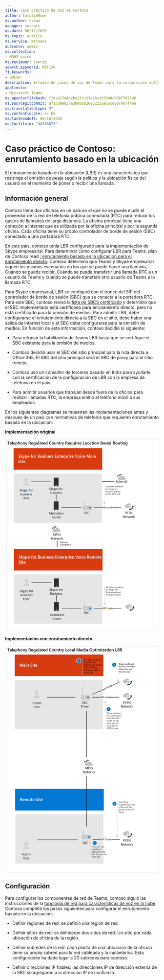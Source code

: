```yaml
---
title: Caso práctico de voz de Contoso
author: CarolynRowe
ms.author: crowe
manager: serdars
ms.date: 06/17/2020
ms.topic: article
ms.service: msteams
audience: admin
ms.collection:
- M365-voice
ms.reviewer: jowrig
search.appverid: MET150
f1.keywords:
- NOCSH
description: Estudio de casos de voz de Teams para la corporación multinacional
appliesto:
- Microsoft Teams
ms.openlocfilehash: f1ba92794b2ba17cc23e1bca55800c9307707636
ms.sourcegitcommit: af15d99837a389b6b26952211e65cd68c4b7f46e
ms.translationtype: MT
ms.contentlocale: es-ES
ms.lasthandoff: 06/18/2020
ms.locfileid: "44786073"
---
```

# <a name="contoso-case-study-location-based-routing"></a>Caso práctico de Contoso: enrutamiento basado en la ubicación

El enrutamiento basado en la ubicación (LBR) es una característica que restringe el omisión de peaje según la política y la ubicación física del usuario en el momento de poner o recibir una llamada.  

## <a name="overview"></a>Información general

Contoso tiene dos oficinas en un país en el que no se puede eludir el proveedor de la red de telefonía pública conmutada (RTC) para reducir los gastos de llamadas de larga distancia. La oficina principal tiene una conexión a Internet que es utilizada por la oficina principal y por la segunda oficina. Cada oficina tiene su propio controlador de borde de sesión (SBC) conectado a una portadora RTC.  
 
En este país, contoso tenía LBR configurado para la implementación de Skype empresarial. Para determinar cómo configurar LBR para Teams, plan de Contoso read [: enrutamiento basado en la ubicación para el enrutamiento directo](location-based-routing-plan.md). Contoso determinó que Teams y Skype empresarial siguen los mismos escenarios en los que se puede hacer una llamada, Cuándo se puede recibir, Cuándo se puede transferir una llamada RTC a un usuario de Teams y cuándo se puede transferir otro usuario de Teams a la llamada RTC.  

Para Skype empresarial, LBR se configuró con el tronco del SIP del controlador de borde de sesión (SBC) que se conecta a la portadora RTC. Para este SBC, contoso revisó la [lista de SBCS certificado](direct-routing-border-controllers.md) y determinó que el SBC implementado está certificado para enrutamiento directo, pero no está certificado para la omisión de medios. Para admitir LBR, debe configurarse el enrutamiento directo a la SBC en el sitio, debe haber una salida de Internet local y el SBC debe configurarse para la omisión de medios. En función de esta información, contoso decidió lo siguiente:

- Para retrasar la habilitación de Teams LBR hasta que se certifique el SBC existente para la omisión de medios.   

- Contoso decidió usar el SBC del sitio principal para la ruta directa a Office 365.  El SBC del sitio principal será el SBC de proxy para el sitio remoto.  

- Contoso usó un consultor de terceros basado en India para ayudarle con la certificación de la configuración de LBR con la empresa de telefonía en el país.  

- Para admitir usuarios que trabajan desde fuera de la oficina para realizar llamadas RTC, la empresa emitió el teléfono móvil a sus empleados. 

En los siguientes diagramas se muestran las implementaciones antes y después de un país con normativas de telefonía que requieren enrutamiento basado en la ubicación:

**Implementación original**

![Diagrama que muestra antes del estado](media/voice-case-study-5.png)

**Implementación con enrutamiento directo**

![Diagrama que muestra antes del estado](media/voice-case-study-6.png)


## <a name="configuration"></a>Configuración 

Para configurar los componentes de red de Teams, contoso siguió las instrucciones de la [topología de red para características de voz en la nube](manage-your-network-topology.md). Contoso completó los pasos siguientes para configurar el enrutamiento basado en la ubicación: 

- Definir regiones de red: se definió una región de red. 

- Definir sitios de red: se definieron dos sitios de red. Un sitio por cada ubicación de oficina de la región.

- Definir subredes de la red: cada planta de una ubicación de la oficina tiene su propia subred para la red cableada y la inalámbrica. Esta configuración ha dado lugar a 20 subredes para contoso. 

- Definir direcciones IP fiables: las direcciones IP de dirección externa de la SBC se agregaron a la dirección IP de confianza.  

